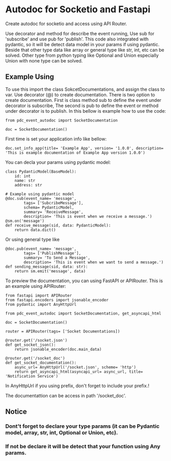 # Autodoc for Socketio and Fastapi

Create autodoc for socketio and access using API Router.

Use decorator and method for describe the event running, Use sub for 'subscribe' and use pub for 'publish'.
This code also integrated with pydantic, so it will be detect data model in your params if using pydantic. 
Beside that other type data like array or general type like str, int, etc can be solved. 
Other type from python typing like Optional and Union especially Union with none type can be solved.


## Example Using

To use this import the class SokcetDocumentations, and assign the class to var.
Use decorator (@) to create documentation. There is two option to create documentation.
First is class method sub to define the event under decorator is subscribe, The second is pub to define the event or method under decorator is to publish. In this bellow is example how to use the code:

```
from pdc_event_autodoc import SocketDocumentation 

doc = SocketDocumentation()
```

First time is set your application info like bellow:
```
doc.set_info_app(title= 'Example App', version= '1.0.0', description= 'This is example documentation of Example App version 1.0.0')
```



You can decla your params using pydantic model:
```
class PydanticModel(BaseModel):
    id: int
    name: str
    address: str

# Example using pydantic model
@doc.sub(event_name= 'message', 
        tags= ['SubcribeMessage'], 
        schema= PydanticModel, 
        summary= 'ReceiveMessage', 
        description= 'This is event when we receive a message.')
@sm.on('message')
def receive_message(sid, data: PydanticModel):
    return data.dict()
```

Or using general type like 
```
@doc.pub(event_name= 'message', 
        tags= ['PublishMessage'],
        summary= 'To Send a Message', 
        description= 'This is event when we want to send a message.')
def sending_message(sid, data: str):
    return sm.emit('message', data)
```

To preview the documentation, you can using FastAPI or APIRouter.
This is an example using APIRouter:

```
from fastapi import APIRouter
from fastapi.encoders import jsonable_encoder
from pydantic import AnyHttpUrl

from pdc_event_autodoc import SocketDocumentation, get_asyncapi_html

doc = SocketDocumentation()

router = APIRouter(tags= ['Socket Documentations])

@router.get('/socket.json')
def get_socket_json():
    return jsonable_encoder(doc.main_data)

@router.get('/socket_doc')
def get_socket_documentation():
    async_url= AnyHttpUrl('/socket.json', scheme= 'http')
    return get_asyncapi_html(asyncapi_url= async_url, title= 'Notification Service')
```
In AnyHttpUrl if you using prefix, don't forget to include your prefix.!

The documentattion can be access in path '/socket_doc'.

## Notice
### Dont't forget to declare your type params (it can be Pydantic model, array, str, int, Optional or Union, etc).
### If not be declare it will be detect that your function using Any params.